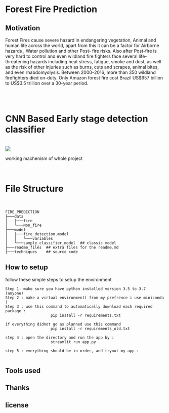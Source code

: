 # Forest Fire Prediction 

## Motivation
<p>
Forest Fires cause severe hazard in endangering vegetation, Animal and human life across the world, apart from this it can be a factor for Airborne hazards , Water pollution and other Post- fire risks. Also after Post-fire  is very hard to control and even wildland fire fighters face several life-threatening hazards including heat stress, fatigue, smoke and dust, as well as the risk of other injuries such as burns, cuts and scrapes, animal bites, and even rhabdomyolysis. Between 2000–2016, more than 350 wildland firefighters died on-duty. Only Amazon forest fire cost Brazil US$957 billion to US$3.5 trillion over a 30-year period.
</p>
<br>
<br>

# CNN Based Early stage detection classifier 
<br>

<img src="readme_files/work.gif">
<p> working machenism of whole project </p>


<br>


# File Structure
<br>

```
FIRE_PREDICTION
├───data
│   ├───fire
│   └───Non_fire
├───model
│   ├───fire_detection.model
│   │   └───variables
│   └───sample_classifier_model  ## classic model 
├───readme_files  ## extra files for the readme.md 
├───techniques    ## source code 

```

## How to setup 

<p> follow these simple steps to setup the environment</p>

```
Step 1: make sure you have python installed version 3.5 to 3.7 (anyone) 
Step 2 : make a virtual environment( from my prefrence i use miniconda )
Step 3 : use this command to automatically download each required package :
                    pip install -r requirements.txt 

if everything didnot go as planned use this command 
                    pip install -r requirements_old.txt

step 4 : open the directory and run the app by :
                    streamlit run app.py 

step 5 : everything should be in order, and tryout my app :
    
```

## Tools used 
##  Thanks 
## license 